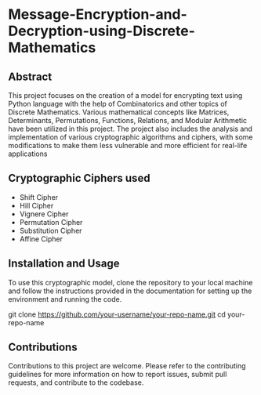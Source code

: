# Message-Encryption-and-Decryption-using-Discrete-Mathematics

## Abstract

This project focuses on the creation of a model for encrypting text using Python language with the help of Combinatorics and other topics of Discrete Mathematics. Various mathematical concepts like Matrices, Determinants, Permutations, Functions, Relations, and Modular Arithmetic have been utilized in this project. The project also includes the analysis and implementation of various cryptographic algorithms and ciphers, with some modifications to make them less vulnerable and more efficient for real-life applications

## Cryptographic Ciphers used

- Shift Cipher
- Hill Cipher
- Vignere Cipher
- Permutation Cipher
- Substitution Cipher
- Affine Cipher

## Installation and Usage

To use this cryptographic model, clone the repository to your local machine and follow the instructions provided in the documentation for setting up the environment and running the code.

git clone https://github.com/your-username/your-repo-name.git
cd your-repo-name

## Contributions

Contributions to this project are welcome. Please refer to the contributing guidelines for more information on how to report issues, submit pull requests, and contribute to the codebase.
